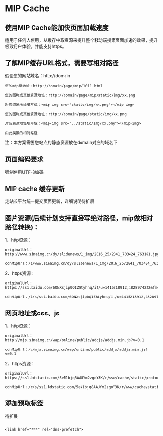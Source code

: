 # MIP Cache

## 使用MIP Cache能加快页面加载速度

适用于任何人使用，从缓存中取资源来提升整个移动端搜索页面加速的效果，提升极致用户体验，并能支持https。

## 了解MIP缓存URL格式，需要写相对路径

假设您的网站域名：http://domain

	您的mip页地址：http://domain/page/mip/1011.html

	您的图片或其他资源地址：http://domain/page/mip/static/img/xx.png

	对应资源地址填写成：<mip-img src="static/img/xx.png"></mip-img>

	您的图片或其他资源地址：http://domain/page/static/img/xx.png

	对应资源地址填写成：<mip-img src="../static/img/xx.png"></mip-img>

	由此类推的相对路径

注：本方案需要您站点的静态资源放在domain对应的域名下


## 页面编码要求

强制使用UTF-8编码

## MIP cache 缓存更新

走站长平台统一提交页面更新，详细说明待扩展

## 图片资源(后续计划支持直接写绝对路径，mip做相对路径转换)：

1、http资源：
	
	originalUrl：http://www.sinaimg.cn/dy/slidenews/1_img/2016_25/2841_703424_763161.jpg

	cdnMipUrl：/i/www.sinaimg.cn/dy/slidenews/1_img/2016_25/2841_703424_763161.jpg

2、https资源：
	
	originalUrl：https://ss1.baidu.com/6ONXsjip0QIZ8tyhnq/it/u=1415218912,1828974222&fm=58

	cdnMipUrl：/i/s/ss1.baidu.com/6ONXsjip0QIZ8tyhnq/it/u=1415218912,1828974222&fm=58

## 网页地址或css、js

1、http资源：
	
	originalUrl：http://mjs.sinaimg.cn/wap/online/public/addjs/addjs.min.js?v=0.1

	cdnMipUrl：/c/mjs.sinaimg.cn/wap/online/public/addjs/addjs.min.js?v=0.1

2、https资源：
	
	originalUrl：https://ss1.bdstatic.com/5eN1bjq8AAUYm2zgoY3K/r/www/cache/static/protocol/https/voice/js/voice_8e6294f2.js

	cdnMipUrl：/c/s/ss1.bdstatic.com/5eN1bjq8AAUYm2zgoY3K/r/www/cache/static/protocol/https/voice/js/voice_8e6294f2.js

## 添加预取标签

待扩展

```

<link href="***" rel="dns-prefetch">

```




